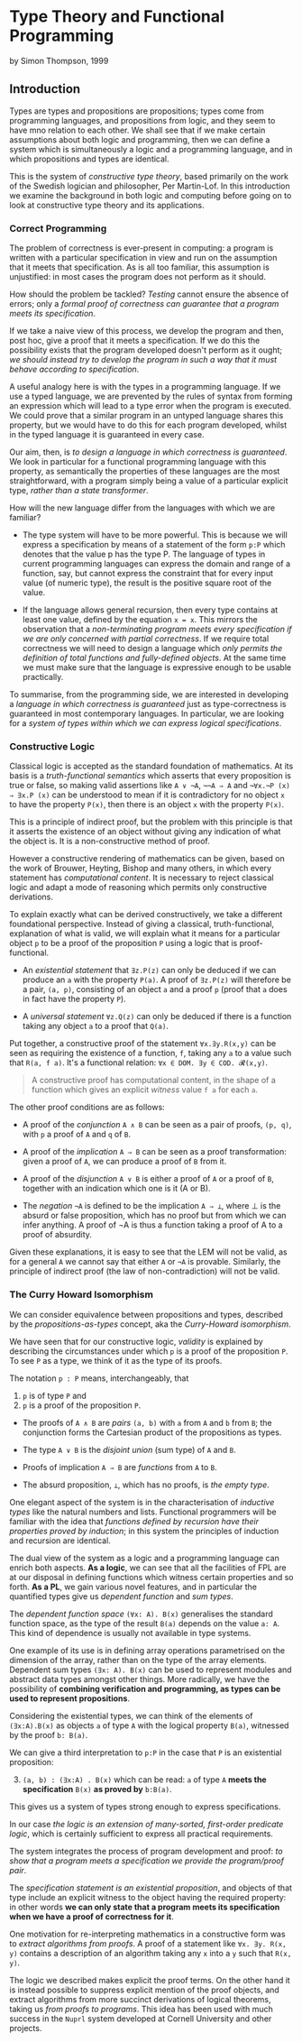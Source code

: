 # Type Theory and Functional Programming
by Simon Thompson, 1999

## Introduction

Types are types and propositions are propositions; types come from programming languages, and propositions from logic, and they seem to have mno relation to each other. We shall see that if we make certain assumptions about both logic and programming, then we can define a system which is simultaneously a logic and a programming language, and in which propositions and types are identical.

This is the system of *constructive type theory*, based primarily on the work of the Swedish logician and philosopher, Per Martin-Lof. In this introduction we examine the background in both logic and computing before going on to look at constructive type theory and its applications.

### Correct Programming

The problem of correctness is ever-present in computing: a program is written with a particular specification in view and run on the assumption that it meets that specification. As is all too familiar, this assumption is unjustified: in most cases the program does not perform as it should.

How should the problem be tackled? *Testing* cannot ensure the absence of errors; only a *formal proof of correctness can guarantee that a program meets its specification*.

If we take a naive view of this process, we develop the program and then, post hoc, give a proof that it meets a specification. If we do this the possibility exists that the program developed doesn't perform as it ought; *we should instead try to develop the program in such a way that it must behave according to specification*.

A useful analogy here is with the types in a programming language. If we use a typed language, we are prevented by the rules of syntax from forming an expression which will lead to a type error when the program is executed. We could prove that a similar program in an untyped language shares this property, but we would have to do this for each program developed, whilst in the typed language it is guaranteed in every case.

Our aim, then, is *to design a language in which correctness is guaranteed*. We look in particular for a functional programming language with this property, as semantically the properties of these languages are the most straightforward, with a program simply being a value of a particular explicit type, *rather than a state transformer*.

How will the new language differ from the languages with which we are familiar?

* The type system will have to be more powerful. This is because we will express a specification by means of a statement of the form `p:P` which denotes that the value p has the type P. The language of types in current programming languages can express the domain and range of a function, say, but cannot express the constraint that for every input value (of numeric type), the result is the positive square root of the value.

* If the language allows general recursion, then every type contains at least one value, defined by the equation `x = x`. This mirrors the observation that a *non-terminating program meets every specification if we are only concerned with partial correctness*. If we require total correctness we will need to design a language which *only permits the definition of total functions and fully-defined objects*. At the same time we must make sure that the language is expressive enough to be usable practically.

To summarise, from the programming side, we are interested in developing a *language in which correctness is guaranteed* just as type-correctness is guaranteed in most contemporary languages. In particular, we are looking for a *system of types within which we can express logical specifications*.


### Constructive Logic

Classical logic is accepted as the standard foundation of mathematics. At its basis is a *truth-functional semantics* which asserts that every proposition is true or false, so making valid assertions like `A ∨ ¬A`, `¬¬A ⇒ A` and `¬∀x.¬P (x) ⇒ ∃x.P (x)` can be understood to mean if it is contradictory for no object `x` to have the property `P(x)`, then there is an object `x` with the property `P(x)`.


This is a principle of indirect proof, but the problem with this principle is that it asserts the existence of an object without giving any indication of what the object is. It is a non-constructive method of proof.

However a constructive rendering of mathematics can be given, based on the work of Brouwer, Heyting, Bishop and many others, in which every statement has *computational content*. It is necessary to reject classical logic and adapt a mode of reasoning which permits only constructive derivations.

To explain exactly what can be derived constructively, we take a different foundational perspective. Instead of giving a classical, truth-functional, explanation of what is valid, we will explain what it means for a particular object `p` to be a proof of the proposition `P` using a logic that is proof-functional.

* An *existential statement* that `∃z.P(z)` can only be deduced if we can produce an `a` with the property `P(a)`. A proof of `∃z.P(z)` will therefore be a pair, `(a, p)`, consisting of an object `a` and a proof `p` (proof that `a` does in fact have the property `P`).

* A *universal statement* `∀z.Q(z)` can only be deduced if there is a function taking any object `a` to a proof that `Q(a)`.

Put together, a constructive proof of the statement `∀x.∃y.R(x,y)` can be seen as requiring the existence of a function, `f`, taking any `a` to a value such that `R(a, f a)`. It's a functional relation: `∀x ∈ DOM. ∃y ∈ COD. 𝓡(x,y)`.

> A constructive proof has computational content, in the shape of a function which gives an explicit *witness* value `f a` for each `a`.

The other proof conditions are as follows:

* A proof of the *conjunction* `A ∧ B` can be seen as a pair of proofs, `(p, q)`, with `p` a proof of `A` and `q` of `B`.

* A proof of the *implication* `A ⇒ B` can be seen as a proof transformation: given a proof of `A`, we can produce a proof of `B` from it.

* A proof of the *disjunction* `A ∨ B` is either a proof of `A` or a proof of `B`, together with an indication which one is it (A or B).

* The *negation* `¬A` is defined to be the implication `A ⇒ ⊥`, where ⊥ is the absurd or false proposition, which has no proof but from which we can infer anything. A proof of ¬A is thus a function taking a proof of A to a proof of absurdity.

Given these explanations, it is easy to see that the LEM will not be valid, as for a general `A` we cannot say that either `A` or `¬A` is provable. Similarly, the principle of indirect proof (the law of non-contradiction) will not be valid.


### The Curry Howard Isomorphism

We can consider equivalence between propositions and types, described by the *propositions-as-types* concept, aka the *Curry-Howard isomorphism*.

We have seen that for our constructive logic, *validity* is explained by describing the circumstances under which `p` is a proof of the proposition `P`. To see `P` as a type, we think of it as the type of its proofs.

The notation `p : P` means, interchangeably, that
1. `p` is of type `P` and
2. `p` is a proof of the proposition `P`.


* The proofs of `A ∧ B` are *pairs* `(a, b)` with `a` from `A` and `b` from `B`; the conjunction forms the Cartesian product of the propositions as types.

* The type `A ∨ B` is the *disjoint union* (sum type) of `A` and `B`.

* Proofs of implication `A ⇒ B` are *functions* from `A` to `B`.

* The absurd proposition, `⊥`, which has no proofs, is *the empty type*.


One elegant aspect of the system is in the characterisation of *inductive types* like the natural numbers and lists. Functional programmers will be familiar with the idea that *functions defined by recursion have their properties proved by induction*; in this system the principles of induction and recursion are identical.

The dual view of the system as a logic and a programming language can enrich both aspects. **As a logic**, we can see that all the facilities of FPL are at our disposal in defining functions which witness certain properties and so forth. **As a PL**, we gain various novel features, and in particular the quantified types give us *dependent function* and *sum types*.

The *dependent function space* `(∀x: A). B(x)` generalises the standard function space, as the type of the result `B(a)` depends on the value `a: A`. This kind of dependence is usually not available in type systems.

One example of its use is in defining array operations parametrised on the dimension of the array, rather than on the type of the array elements. Dependent sum types `(∃x: A). B(x)` can be used to represent modules and abstract data types amongst other things. More radically, we have the possibility of **combining verification and programming, as types can be used to represent propositions**.

Considering the existential types, we can think of the elements of `(∃x:A).B(x)` as objects `a` of type `A` with the logical property `B(a)`, witnessed by the proof `b: B(a)`.

We can give a third interpretation to `p:P` in the case that `P` is an existential proposition:

3. `(a, b) : (∃x:A) . B(x)` which can be read: `a` of type `A` **meets the specification** `B(x)` **as proved by** `b:B(a)`.


This gives us a system of types strong enough to express specifications.

In our case *the logic is an extension of many-sorted, first-order predicate logic*, which is certainly sufficient to express all practical requirements.

The system integrates the process of program development and proof: *to show that a program meets a specification we provide the program/proof pair*.

The *specification statement is an existential proposition*, and objects of that type include an explicit witness to the object having the required property: in other words **we can only state that a program meets its specification when we have a proof of correctness for it**.


One motivation for re-interpreting mathematics in a constructive form was to *extract algorithms from proofs*. A proof of a statement like `∀x. ∃y. R(x, y)` contains a description of an algorithm taking any `x` into a `y` such that `R(x, y)`.

The logic we described makes explicit the proof terms. On the other hand it is instead possible to suppress explicit mention of the proof objects, and extract algorithms from more succinct derivations of logical theorems, taking us *from proofs to programs*. This idea has been used with much success in the `Nuprl` system developed at Cornell University and other projects.
